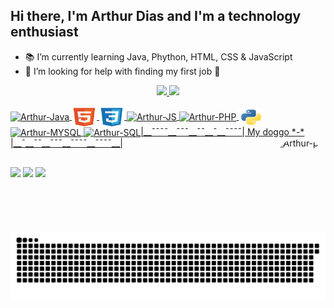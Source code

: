 ## Hi there, I'm Arthur Dias and I'm a technology enthusiast

- 📚 I’m currently learning Java, Phython, HTML, CSS & JavaScript
- 🤔 I’m looking for help with finding my first job 💼

<div align="center">
  <a href="https://github.com/Thurdias">
 <img height="180em" src="https://github-readme-stats.vercel.app/api?username=thurdias&show_icons=true&theme=dracula&include_all_commits=true&count_private=true"/>
  <img height="180em" src="https://github-readme-stats.vercel.app/api/top-langs/?username=thurdias&layout=compact&langs_count=7&theme=dracula"/>
</div>
<div style="display: inline_block"><br>
  <img align="center" alt="Arthur-Java" height="30" width="40" src="https://cdn.jsdelivr.net/gh/devicons/devicon/icons/java/java-original.svg">
  <img align="center" alt="Arthur-HTML" height="30" width="40" src="https://raw.githubusercontent.com/devicons/devicon/master/icons/html5/html5-original.svg">
  <img align="center" alt="Arthur-CSS" height="30" width="40" src="https://raw.githubusercontent.com/devicons/devicon/master/icons/css3/css3-original.svg">
  <img align="center" alt="Arthur-JS" height="30" width="40" src="https://cdn.jsdelivr.net/gh/devicons/devicon/icons/javascript/javascript-original.svg">
  <img align="center" alt="Arthur-PHP" height="30" width="40" src="https://cdn.jsdelivr.net/gh/devicons/devicon/icons/php/php-original.svg">
  <img align="center" alt="Arthur-Python" height="30" width="40" src="https://raw.githubusercontent.com/devicons/devicon/master/icons/python/python-original.svg">
  <img align="center" alt="Arthur-MYSQL" height="30" width="40" src="https://cdn.jsdelivr.net/gh/devicons/devicon/icons/mysql/mysql-original-wordmark.svg">
  <img align="center" alt="Arthur-SQL" height="50" width="60" src="https://cdn.jsdelivr.net/gh/devicons/devicon/icons/oracle/oracle-original.svg">|__¯¯¯¯__¯¯¯__¯¯__¯__¯¯¯¯| My doggo *-* |__¯__¯¯__¯¯¯__¯¯¯¯__¯¯¯¯__|
  <img align="right" alt="Arthur-pic" height="150" style="border-radius:100px;" src="https://lh3.googleusercontent.com/5XMMAzV5t5CHyxgkPnxMm5Iezohq9753CsI6svf1F69ze-dYTlFby7zJbqcTalu4VzI_XG6SBp5InYQyRnEI3Dx9_Qogj1gxHlVp5ZJMprAmcF45uyiS8KLxoHTk4e9VhIB3VZUUP_EMvDUqCHQ0UWak8CwcX_chQsib6W3eJ_dCgSuNdYrtxm4CdSLMtMGHL2WwnTDUtYndqxpEVujTf-nlddQojVI77JOJW7FOyyilUR3V3eAfwb4l_1p9BQk5Q-iW6acDg4oPnui4wi02vvTSP8ktakivbHR3KPuu-gv8WTN4vHumMTd38qDVcI9sgNkuvtJuP8fGY9PxHpiuxnnSwWOwIiO8Y0SvRqRZTudOVzfMSB_hHbgi7CtR1I2A0uJmKDOHNb-2XvTIF5HEofwwOGQkjX78X29b-7fUtw6gGiYIvZ89b2hvYyDYuY_fD4xY3-xfzt7A-_hBFNFnXEOKvuNMynrMkOnMkqjkMWPidoRhyv-_YkItduN4_BnZSqBmGf_O8C5WoBjQEC_9JDe6ijryAdqZ-DvLfXo4mrbtc9qmMs9xhEHUlnAvYMjrveiraI_WAAuqh889JiwsfKLE2rPvZoOqTG6tUinTzT9pqqQr0Fabw7wbHCc1hfNGuboZMkPgVj3Dyvq2vu9bBSiA1KGtjpFhWzxDVaRrV3bI-5yAKGYIHLDGjJa2REtqgwg8LE_SzJwzGibiytbHUtarMZItje2zkxWlnms0h2kaGsCMq36ILtLw3hJxeaCnDb2XJyfsPT9SfOOK4mNfbxJOOpbFM7ot1ddITI2hKygovd9UY6pIMhCVx2K3_7V8Ncy5l62Bpc9n5ZO-odKIknR9b9y3dB4jZJU34VqmcKP2lk1cSKKkpRmCEB2rSeSxWXH02UC3OA86-5C2ZvqA_b18PZkC7Yle67Ms9zX7wFoVj7LaOpmbyzUXLRyQk93-p8_VnCIY3zO7brvfY-clPhw=w829-h941-no">
  </div>
 
##
 
<div> 
  <a href = "mailto:thurdias@gmail.com"><img src="https://img.shields.io/badge/-Gmail-%23333?style=for-the-badge&logo=gmail&logoColor=white" target="_blank"></a>
  <a href="https://www.linkedin.com/in/arthur-dias-bouças/" target="_blank"><img src="https://img.shields.io/badge/-LinkedIn-%230077B5?style=for-the-badge&logo=linkedin&logoColor=white" target="_blank"></a> 
    <a href="https://wa.me/5561982018603" target="_blank"><img src="https://img.shields.io/badge/WhatsApp-25D366?style=for-the-badge&logo=whatsapp&logoColor=white" target="_blank"></a> 
  
  ![Snake animation](https://github.com/thurdias/thurdias/blob/output/github-contribution-grid-snake.svg)
 
</div>
